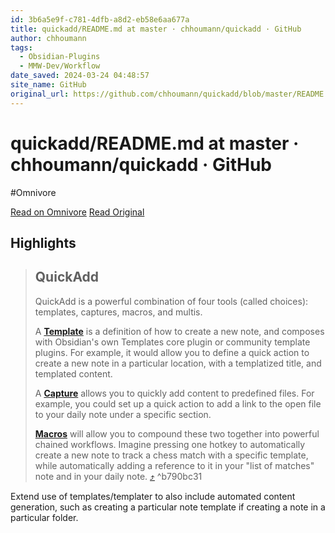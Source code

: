 ```yaml
---
id: 3b6a5e9f-c781-4dfb-a8d2-eb58e6aa677a
title: quickadd/README.md at master · chhoumann/quickadd · GitHub
author: chhoumann
tags:
  - Obsidian-Plugins
  - MMW-Dev/Workflow
date_saved: 2024-03-24 04:48:57
site_name: GitHub
original_url: https://github.com/chhoumann/quickadd/blob/master/README.md
---
```


# quickadd/README.md at master · chhoumann/quickadd · GitHub
#Omnivore

[Read on Omnivore](https://omnivore.app/me/https-github-com-chhoumann-quickadd-blob-master-readme-md-18e6c002d5d)
[Read Original](https://github.com/chhoumann/quickadd/blob/master/README.md)

## Highlights

> ## QuickAdd
> 
> [](#quickadd)
> 
> QuickAdd is a powerful combination of four tools (called choices): templates, captures, macros, and multis.
> 
> A [**Template**](https://quickadd.obsidian.guide/docs/Choices/TemplateChoice) is a definition of how to create a new note, and composes with Obsidian's own Templates core plugin or community template plugins. For example, it would allow you to define a quick action to create a new note in a particular location, with a templatized title, and templated content.
> 
> A [**Capture**](https://quickadd.obsidian.guide/docs/Choices/CaptureChoice) allows you to quickly add content to predefined files. For example, you could set up a quick action to add a link to the open file to your daily note under a specific section.
> 
> [**Macros**](https://quickadd.obsidian.guide/docs/Choices/MacroChoice) will allow you to compound these two together into powerful chained workflows. Imagine pressing one hotkey to automatically create a new note to track a chess match with a specific template, while automatically adding a reference to it in your "list of matches" note and in your daily note. [⤴️](https://omnivore.app/me/https-github-com-chhoumann-quickadd-blob-master-readme-md-18e6c002d5d#b790bc31-7078-4f32-b0dd-ea4e509839af)  ^b790bc31

Extend use of templates/templater to also include automated content generation, such as creating a particular note template if creating a note in a particular folder.


